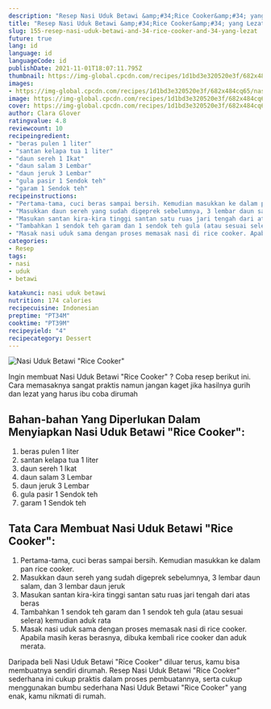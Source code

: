 ```yaml
---
description: "Resep Nasi Uduk Betawi &amp;#34;Rice Cooker&amp;#34; yang Lezat"
title: "Resep Nasi Uduk Betawi &amp;#34;Rice Cooker&amp;#34; yang Lezat"
slug: 155-resep-nasi-uduk-betawi-and-34-rice-cooker-and-34-yang-lezat
future: true
lang: id
language: id
languageCode: id
publishDate: 2021-11-01T18:07:11.795Z 
thumbnail: https://img-global.cpcdn.com/recipes/1d1bd3e320520e3f/682x484cq65/nasi-uduk-betawi-rice-cooker-foto-resep-utama.png
images:
- https://img-global.cpcdn.com/recipes/1d1bd3e320520e3f/682x484cq65/nasi-uduk-betawi-rice-cooker-foto-resep-utama.png
image: https://img-global.cpcdn.com/recipes/1d1bd3e320520e3f/682x484cq65/nasi-uduk-betawi-rice-cooker-foto-resep-utama.png
cover: https://img-global.cpcdn.com/recipes/1d1bd3e320520e3f/682x484cq65/nasi-uduk-betawi-rice-cooker-foto-resep-utama.png
author: Clara Glover
ratingvalue: 4.8
reviewcount: 10
recipeingredient:
- "beras pulen 1 liter"
- "santan kelapa tua 1 liter"
- "daun sereh 1 Ikat"
- "daun salam 3 Lembar"
- "daun jeruk 3 Lembar"
- "gula pasir 1 Sendok teh"
- "garam 1 Sendok teh"
recipeinstructions:
- "Pertama-tama, cuci beras sampai bersih. Kemudian masukkan ke dalam pan rice cooker."
- "Masukkan daun sereh yang sudah digeprek sebelumnya, 3 lembar daun salam, dan 3 lembar daun jeruk"
- "Masukan santan kira-kira tinggi santan satu ruas jari tengah dari atas beras"
- "Tambahkan 1 sendok teh garam dan 1 sendok teh gula (atau sesuai selera) kemudian aduk rata"
- "Masak nasi uduk sama dengan proses memasak nasi di rice cooker. Apabila masih keras berasnya, dibuka kembali rice cooker dan aduk merata."
categories:
- Resep
tags:
- nasi
- uduk
- betawi

katakunci: nasi uduk betawi 
nutrition: 174 calories
recipecuisine: Indonesian
preptime: "PT34M"
cooktime: "PT39M"
recipeyield: "4"
recipecategory: Dessert
---
```



![Nasi Uduk Betawi &#34;Rice Cooker&#34;](https://img-global.cpcdn.com/recipes/1d1bd3e320520e3f/682x484cq65/nasi-uduk-betawi-rice-cooker-foto-resep-utama.png)

Ingin membuat Nasi Uduk Betawi &#34;Rice Cooker&#34; ? Coba resep berikut ini. Cara memasaknya sangat praktis namun jangan kaget jika hasilnya gurih dan lezat yang harus ibu coba dirumah

<!--inarticleads1-->

## Bahan-bahan Yang Diperlukan Dalam Menyiapkan Nasi Uduk Betawi &#34;Rice Cooker&#34;:

1. beras pulen 1 liter
1. santan kelapa tua 1 liter
1. daun sereh 1 Ikat
1. daun salam 3 Lembar
1. daun jeruk 3 Lembar
1. gula pasir 1 Sendok teh
1. garam 1 Sendok teh



<!--inarticleads2-->

## Tata Cara Membuat Nasi Uduk Betawi &#34;Rice Cooker&#34;:

1. Pertama-tama, cuci beras sampai bersih. Kemudian masukkan ke dalam pan rice cooker.
1. Masukkan daun sereh yang sudah digeprek sebelumnya, 3 lembar daun salam, dan 3 lembar daun jeruk
1. Masukan santan kira-kira tinggi santan satu ruas jari tengah dari atas beras
1. Tambahkan 1 sendok teh garam dan 1 sendok teh gula (atau sesuai selera) kemudian aduk rata
1. Masak nasi uduk sama dengan proses memasak nasi di rice cooker. Apabila masih keras berasnya, dibuka kembali rice cooker dan aduk merata.




Daripada   beli  Nasi Uduk Betawi &#34;Rice Cooker&#34;  diluar terus, kamu  bisa membuatnya sendiri dirumah. Resep  Nasi Uduk Betawi &#34;Rice Cooker&#34;  sederhana ini cukup praktis dalam proses pembuatannya, serta cukup menggunakan bumbu sederhana  Nasi Uduk Betawi &#34;Rice Cooker&#34;  yang enak, kamu nikmati di rumah.
